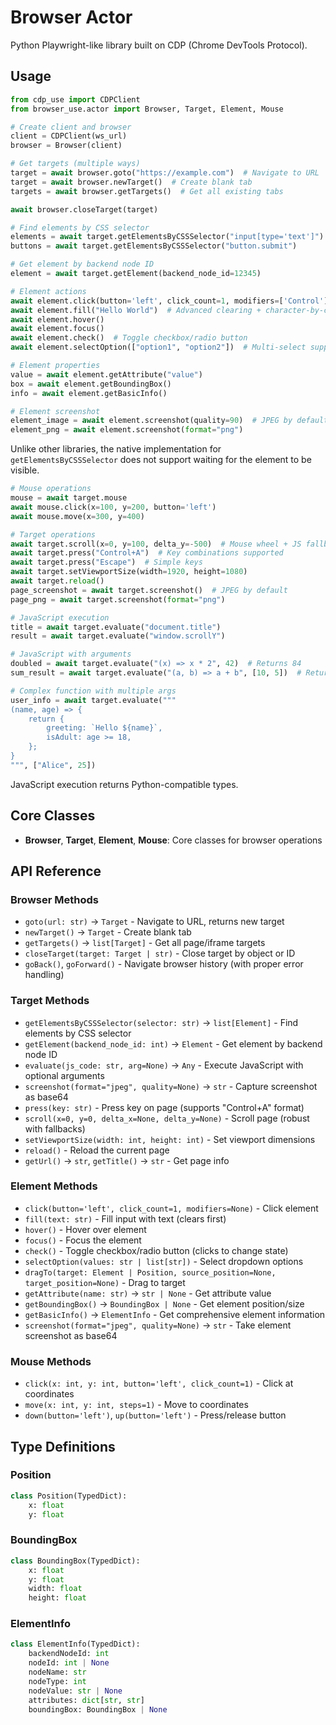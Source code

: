 # Browser Actor

Python Playwright-like library built on CDP (Chrome DevTools Protocol).

## Usage

```python
from cdp_use import CDPClient
from browser_use.actor import Browser, Target, Element, Mouse

# Create client and browser
client = CDPClient(ws_url)
browser = Browser(client)
```

```python
# Get targets (multiple ways)
target = await browser.goto("https://example.com")  # Navigate to URL
target = await browser.newTarget()  # Create blank tab
targets = await browser.getTargets()  # Get all existing tabs

await browser.closeTarget(target)
```

```python
# Find elements by CSS selector
elements = await target.getElementsByCSSSelector("input[type='text']")
buttons = await target.getElementsByCSSSelector("button.submit")

# Get element by backend node ID
element = await target.getElement(backend_node_id=12345)
```

```python
# Element actions
await element.click(button='left', click_count=1, modifiers=['Control'])
await element.fill("Hello World")  # Advanced clearing + character-by-character typing
await element.hover()
await element.focus()
await element.check()  # Toggle checkbox/radio button
await element.selectOption(["option1", "option2"])  # Multi-select support

# Element properties  
value = await element.getAttribute("value")
box = await element.getBoundingBox()
info = await element.getBasicInfo()

# Element screenshot
element_image = await element.screenshot(quality=90)  # JPEG by default
element_png = await element.screenshot(format="png")
```

Unlike other libraries, the native implementation for `getElementsByCSSSelector` does not support waiting for the element to be visible.


```python
# Mouse operations
mouse = await target.mouse
await mouse.click(x=100, y=200, button='left')
await mouse.move(x=300, y=400)
```

```python
# Target operations
await target.scroll(x=0, y=100, delta_y=-500)  # Mouse wheel + JS fallbacks
await target.press("Control+A")  # Key combinations supported
await target.press("Escape")  # Simple keys
await target.setViewportSize(width=1920, height=1080)
await target.reload()
page_screenshot = await target.screenshot()  # JPEG by default
page_png = await target.screenshot(format="png")
```

```python
# JavaScript execution
title = await target.evaluate("document.title")
result = await target.evaluate("window.scrollY")

# JavaScript with arguments
doubled = await target.evaluate("(x) => x * 2", 42)  # Returns 84
sum_result = await target.evaluate("(a, b) => a + b", [10, 5])  # Returns 15

# Complex function with multiple args
user_info = await target.evaluate("""
(name, age) => {
    return {
        greeting: `Hello ${name}`,
        isAdult: age >= 18,
    };
}
""", ["Alice", 25])
```

JavaScript execution returns Python-compatible types.

## Core Classes

- **Browser**, **Target**, **Element**, **Mouse**: Core classes for browser operations

## API Reference

### Browser Methods
- `goto(url: str)` → `Target` - Navigate to URL, returns new target
- `newTarget()` → `Target` - Create blank tab
- `getTargets()` → `list[Target]` - Get all page/iframe targets
- `closeTarget(target: Target | str)` - Close target by object or ID
- `goBack()`, `goForward()` - Navigate browser history (with proper error handling)

### Target Methods
- `getElementsByCSSSelector(selector: str)` → `list[Element]` - Find elements by CSS selector
- `getElement(backend_node_id: int)` → `Element` - Get element by backend node ID
- `evaluate(js_code: str, arg=None)` → `Any` - Execute JavaScript with optional arguments
- `screenshot(format="jpeg", quality=None)` → `str` - Capture screenshot as base64
- `press(key: str)` - Press key on page (supports "Control+A" format)
- `scroll(x=0, y=0, delta_x=None, delta_y=None)` - Scroll page (robust with fallbacks)
- `setViewportSize(width: int, height: int)` - Set viewport dimensions
- `reload()` - Reload the current page
- `getUrl()` → `str`, `getTitle()` → `str` - Get page info

### Element Methods
- `click(button='left', click_count=1, modifiers=None)` - Click element
- `fill(text: str)` - Fill input with text (clears first)
- `hover()` - Hover over element
- `focus()` - Focus the element
- `check()` - Toggle checkbox/radio button (clicks to change state)
- `selectOption(values: str | list[str])` - Select dropdown options
- `dragTo(target: Element | Position, source_position=None, target_position=None)` - Drag to target
- `getAttribute(name: str)` → `str | None` - Get attribute value
- `getBoundingBox()` → `BoundingBox | None` - Get element position/size
- `getBasicInfo()` → `ElementInfo` - Get comprehensive element information
- `screenshot(format="jpeg", quality=None)` → `str` - Take element screenshot as base64

### Mouse Methods  
- `click(x: int, y: int, button='left', click_count=1)` - Click at coordinates
- `move(x: int, y: int, steps=1)` - Move to coordinates
- `down(button='left')`, `up(button='left')` - Press/release button

## Type Definitions

### Position
```python
class Position(TypedDict):
    x: float
    y: float
```

### BoundingBox
```python
class BoundingBox(TypedDict):
    x: float
    y: float
    width: float
    height: float
```

### ElementInfo
```python
class ElementInfo(TypedDict):
    backendNodeId: int
    nodeId: int | None
    nodeName: str
    nodeType: int
    nodeValue: str | None
    attributes: dict[str, str]
    boundingBox: BoundingBox | None
```
